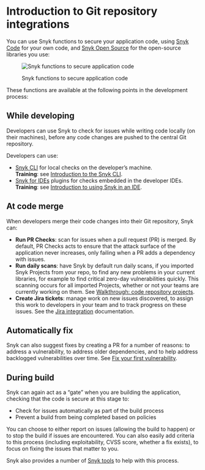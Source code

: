 # Introduction to Git repository integrations

You can use Snyk functions to secure your application code, using [Snyk Code](../../products/snyk-code/) for your own code, and [Snyk Open Source](../../products/snyk-open-source/) for the open-source libraries you use:

<figure><img src="https://lh5.googleusercontent.com/DfNV0u45H2pscEybpGNWSBLFPbIUe-Tp-75iTNUnNFJQvkpow1pWr07HgWkzaE31f1XdH9wQfijKStwEyDIvF93J6rD0E9aWbrVeBEUQuh111VpnHssNuS0FGCQ-ugaSp3OYUz_fMwRjbZNQVbjvdYp0CYaQQyyEq4NoXCFda3HLtTc5WBVkKJ_emw" alt="Snyk functions to secure application code"><figcaption><p>Snyk functions to secure application code</p></figcaption></figure>

These functions are available at the following points in the development process:

## While developing

Developers can use Snyk to check for issues while writing code locally (on their machines), before any code changes are pushed to the central Git repository.

Developers can use:

* [Snyk CLI](../../snyk-cli/) for local checks on the developer’s machine.\
  **Training**: see [Introduction to the Snyk CLI](https://training.snyk.io/courses/intro-cli)​.
* [Snyk for IDEs](../ide-tools/) plugins for checks embedded in the developer IDEs.\
  **Training**: see [Introduction to using Snyk in an IDE](https://training.snyk.io/courses/introduction-to-using-snyk-in-an-ide).

## At code merge

When developers merge their code changes into their Git repository, Snyk can:

* **Run PR Checks**: scan for issues when a pull request (PR) is merged. By default, PR Checks acts to ensure that the attack surface of the application never increases, only failing when a PR adds a dependency with issues.
* **Run daily scans**: have Snyk by default run daily scans, if you imported Snyk Projects from your repo, to find any new problems in your current libraries, for example to find critical zero-day vulnerabilities quickly. This scanning occurs for all imported Projects, whether or not your teams are currently working on them. See [Walkthrough: code repository projects](../../getting-started/walkthrough-code-repository-projects/).
* **Create Jira tickets**: manage work on new issues discovered, to assign this work to developers in your team and to track progress on these issues. See the [Jira integration](../notifications-ticketing-system-integrations/jira.md) documentation.

## Automatically fix

Snyk can also suggest fixes by creating a PR for a number of reasons: to address a vulnerability, to address older dependencies, and to help address backlogged vulnerabilities over time. See [Fix your first vulnerability](../../getting-started/walkthrough-code-repository-projects/fix-your-first-vulnerability.md).

## During build

Snyk can again act as a “gate” when you are building the application, checking that the code is secure at this stage to:

* Check for issues automatically as part of the build process
* Prevent a build from being completed based on policies

You can choose to either report on issues (allowing the build to happen) or to stop the build if issues are encountered. You can also easily add criteria to this process (including exploitability, CVSS score, whether a fix exists), to focus on fixing the issues that matter to you.

Snyk also provides a number of [Snyk tools](../../snyk-api-info/other-tools/) to help with this process.
